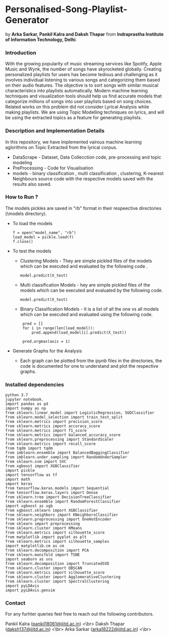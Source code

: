 # Personalised-Song-Playlist-Generator
by **Arka Sarkar, Pankil Kalra and Daksh Thapar** from **Indraprastha Institute of Information Technology, Delhi**. 

### Introduction 
With the growing popularity of music streaming services like Spotify, Apple Music and Wynk, the number of songs have skyrocketed globally. Creating personalized playlists for users has become tedious and challenging as it involves individual listening to various songs and categorizing them based on their audio features. The objective is to sort songs with similar musical characteristics into playlists  automatically. Modern machine learning techniques and visualization tools should help us find accurate models that categorize millions of songs into user playlists based on song choices. Related works on this problem did not consider Lyrical Analysis while making playlists. We are using Topic Modelling techniques on lyrics, and will be using the extracted topics as a feature for generating playlists.

### Description and Implementation Details
In this repository, we have implemented vairous machine learning aglorithms on Topic Extracted from the lyrical corpus. </br>

  * DataScrape - Dataset, Data Collecction code, pre-processing and topic modeling </br>
  * PreProcessing - Code for Visualisation 
  * models - binary classification , multi classification , clustering, K-nearest Neighbours source code with the respective models saved with the results also saved. 


### How to Run ? 
The models pickles are saved in "rb" format in their respeective directories (\models directory). 
  * To load the models
 
        f = open("model_name", "rb")
        load_model = pickle.load(f)
        f.close()
    
    
  * To test the models 
    * Clustering Models - They are simple pickled files of the models which can be executed and evaluated by the  following code .
          
          model.predict(X_test)
          
    * Multi classification Models - hey are simple pickled files of the models which can be executed and evaluated by the following code.
    
          model.predict(X_test)
          
    * Binary Classification Models - It is a list of all the one vs all models which can be executed and evaluated using the following code.

           pred = []
           for i in range(len(load_model)):
               pred.append(load_model[i].predict(X_test))

           pred.argmax(axis = 1)
           
   * Generate Graphs for the Analysis
     * Each graph can be plotted from the *ipynb* files in the directories, the code is documented for one to understand and plot the respective graphs. 
     
### Installed dependencies 
    python 3.7
    jupyter notebook.
    import pandas as pd
    import numpy as np
    from sklearn.linear_model import LogisticRegression, SGDClassifier
    from sklearn.model_selection import train_test_split
    from sklearn.metrics import precision_score
    from sklearn.metrics import accuracy_score
    from sklearn.metrics import f1_score
    from sklearn.metrics import balanced_accuracy_score
    from sklearn.preprocessing import StandardScaler
    from sklearn.metrics import recall_score
    from tqdm import tqdm
    from imblearn.ensemble import BalancedBaggingClassifier
    from imblearn.under_sampling import RandomUnderSampler
    from sklearn.svm import SVC
    from xgboost import XGBClassifier
    import pickle
    import tensorflow as tf
    import math
    import keras
    from tensorflow.keras.models import Sequential
    from tensorflow.keras.layers import Dense
    from sklearn.tree import DecisionTreeClassifier
    from sklearn.ensemble import RandomForestClassifier
    import xgboost as xgb
    from xgboost.sklearn import XGBClassifier
    from sklearn.neighbors import KNeighborsClassifier
    from sklearn.preprocessing import OneHotEncoder
    from sklearn import preprocessing
    from sklearn.cluster import KMeans
    from sklearn.metrics import silhouette_score
    from matplotlib import pyplot as plt
    from sklearn.metrics import silhouette_samples
    import matplotlib.cm as cm
    from sklearn.decomposition import PCA
    from sklearn.manifold import TSNE
    import seaborn as sns
    from sklearn.decomposition import TruncatedSVD
    from sklearn.cluster import DBSCAN
    from sklearn.metrics import silhouette_score
    from sklearn.cluster import AgglomerativeClustering
    from sklearn.cluster import SpectralClustering
    import pyLDAvis
    import pyLDAvis.gensim
    
### Contact 
For any furhter queries feel free to reach out the following contributors. 

Pankil Kalra (pankil18061@iiitd.ac.in) <\br>
Daksh Thapar (daksh137@iiitd.ac.in) <\br>
Arka Sarkar (arka18222@iiitd.ac.in) <\br>
